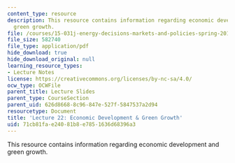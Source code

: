 ```yaml
---
content_type: resource
description: This resource contains information regarding economic development and
  green growth.
file: /courses/15-031j-energy-decisions-markets-and-policies-spring-2012/71cb81fae24081b8e7851636d68396a3_MIT15_031JS12_lec22.pdf
file_size: 582740
file_type: application/pdf
hide_download: true
hide_download_original: null
learning_resource_types:
- Lecture Notes
license: https://creativecommons.org/licenses/by-nc-sa/4.0/
ocw_type: OCWFile
parent_title: Lecture Slides
parent_type: CourseSection
parent_uid: 626d8668-8c96-847e-527f-5847537a2d94
resourcetype: Document
title: 'Lecture 22: Economic Development & Green Growth'
uid: 71cb81fa-e240-81b8-e785-1636d68396a3
---
```

This resource contains information regarding economic development and green growth.